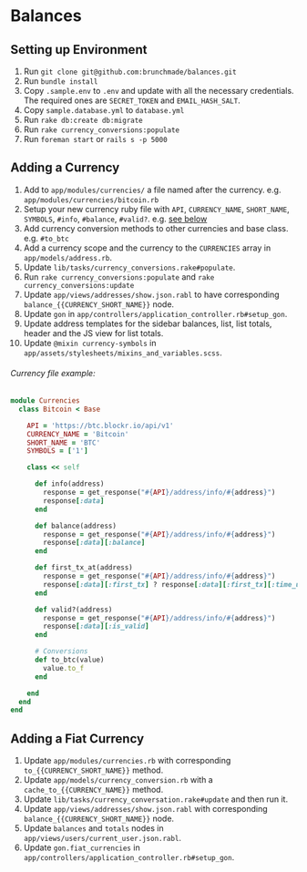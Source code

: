 # Balances

## Setting up Environment
1. Run `git clone git@github.com:brunchmade/balances.git`
2. Run `bundle install`
2. Copy `.sample.env` to `.env` and update with all the necessary credentials. The required ones are `SECRET_TOKEN` and `EMAIL_HASH_SALT`.
3. Copy `sample.database.yml` to `database.yml`
4. Run `rake db:create db:migrate`
5. Run `rake currency_conversions:populate`
6. Run `foreman start` or `rails s -p 5000`

## Adding a Currency
1. Add to `app/modules/currencies/` a file named after the currency. e.g. `app/modules/currencies/bitcoin.rb`
1. Setup your new currency ruby file with `API`, `CURRENCY_NAME`, `SHORT_NAME`, `SYMBOLS`, `#info`, `#balance`, `#valid?`. e.g. [see below](#currency-file-example)
1. Add currency conversion methods to other currencies and base class. e.g. `#to_btc`
1. Add a currency scope and the currency to the `CURRENCIES` array in `app/models/address.rb`.
1. Update `lib/tasks/currency_conversions.rake#populate`.
1. Run `rake currency_conversions:populate` and `rake currency_conversions:update`
1. Update `app/views/addresses/show.json.rabl` to have corresponding `balance_{{CURRENCY_SHORT_NAME}}` node.
1. Update `gon` in `app/controllers/application_controller.rb#setup_gon`.
1. Update address templates for the sidebar balances, list, list totals, header and the JS view for list totals.
1. Update `@mixin currency-symbols` in `app/assets/stylesheets/mixins_and_variables.scss`.

###### Currency file example:
```ruby
module Currencies
  class Bitcoin < Base

    API = 'https://btc.blockr.io/api/v1'
    CURRENCY_NAME = 'Bitcoin'
    SHORT_NAME = 'BTC'
    SYMBOLS = ['1']

    class << self

      def info(address)
        response = get_response("#{API}/address/info/#{address}")
        response[:data]
      end

      def balance(address)
        response = get_response("#{API}/address/info/#{address}")
        response[:data][:balance]
      end

      def first_tx_at(address)
        response = get_response("#{API}/address/info/#{address}")
        response[:data][:first_tx] ? response[:data][:first_tx][:time_utc] : nil
      end

      def valid?(address)
        response = get_response("#{API}/address/info/#{address}")
        response[:data][:is_valid]
      end

      # Conversions
      def to_btc(value)
        value.to_f
      end

    end
  end
end
```

## Adding a Fiat Currency
1. Update `app/modules/currencies.rb` with corresponding `to_{{CURRENCY_SHORT_NAME}}` method.
1. Update `app/models/currency_conversion.rb` with a `cache_to_{{CURRENCY_NAME}}` method.
1. Update `lib/tasks/currency_conversation.rake#update` and then run it.
1. Update `app/views/addresses/show.json.rabl` with corresponding `balance_{{CURRENCY_SHORT_NAME}}` node.
1. Update `balances` and `totals` nodes in `app/views/users/current_user.json.rabl`.
1. Update `gon.fiat_currencies` in `app/controllers/application_controller.rb#setup_gon`.
